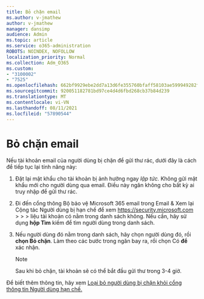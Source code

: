 ```yaml
---
title: Bỏ chặn email
ms.author: v-jmathew
author: v-jmathew
manager: dansimp
audience: Admin
ms.topic: article
ms.service: o365-administration
ROBOTS: NOINDEX, NOFOLLOW
localization_priority: Normal
ms.collection: Adm_O365
ms.custom:
- "3100002"
- "7525"
ms.openlocfilehash: 662bf9929ebe2dd7a13d6fe355760bfaff58103ae599949282f86da4b7e2a8e7
ms.sourcegitcommit: 920051182781bd97ce4d4d6fbd268cb37b84d239
ms.translationtype: MT
ms.contentlocale: vi-VN
ms.lasthandoff: 08/11/2021
ms.locfileid: "57890544"
---
```

# <a name="unblock-email"></a>Bỏ chặn email

Nếu tài khoản email của người dùng bị chặn để gửi thư rác, dưới đây là cách để tiếp tục lại tính năng này:

1. Đặt lại mật khẩu cho tài khoản bị ảnh hưởng ngay *lập tức.* Không gửi mật khẩu mới cho người dùng qua email. Điều này ngăn không cho bất kỳ ai truy nhập để gửi thư rác.
2. Đi đến cổng thông Bộ bảo vệ Microsoft 365 email trong Email & Xem lại Cộng tác Người dùng bị hạn chế để xem <https://security.microsoft.com> \>  \>  \>  liệu tài khoản có nằm trong danh sách không. Nếu cần, hãy sử dụng **hộp Tìm** kiếm để tìm người dùng trong danh sách.
3. Nếu người dùng đó nằm trong danh sách, hãy chọn người dùng đó, rồi **chọn Bỏ chặn**. Làm theo các bước trong ngăn bay ra, rồi chọn Có **để** xác nhận.

   > [!NOTE]
   > Sau khi bỏ chặn, tài khoản sẽ có thể bắt đầu gửi thư trong 3-4 giờ.

Để biết thêm thông tin, hãy xem [Loại bỏ người dùng bị chặn khỏi cổng thông tin Người dùng hạn chế.](https://docs.microsoft.com/microsoft-365/security/office-365-security/removing-user-from-restricted-users-portal-after-spam)
